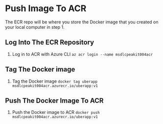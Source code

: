 # Push Image To ACR

The ECR repo will be where you store the Docker image that you created on your local computer in step 1.

## Log Into The ECR Repository
1. Log in to ACR with Azure CLI
`az acr login --name msdlcpeakit004acr`


## Tag The Docker image
1. Tag the Docker image
`docker tag uberapp msdlcpeakit004acr.azurecr.io/uberapp:v1`

## Push The Docker Image To ACR
1. Push the Docker image to ACR
`docker push msdlcpeakit004acr.azurecr.io/uberapp:v1`
